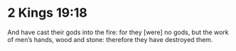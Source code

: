 # 2 Kings 19:18

And have cast their gods into the fire: for they [were] no gods, but the work of men’s hands, wood and stone: therefore they have destroyed them.